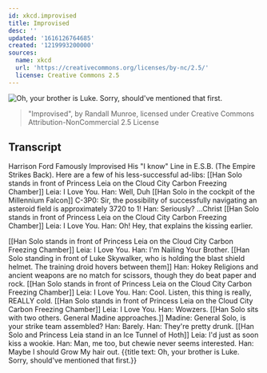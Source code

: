 ```yaml
---
id: xkcd.improvised
title: Improvised
desc: ''
updated: '1616126764685'
created: '1219993200000'
sources:
  name: xkcd
  url: 'https://creativecommons.org/licenses/by-nc/2.5/'
  license: Creative Commons 2.5
---
```

![Oh, your brother is Luke.  Sorry, should've mentioned that first.](https://imgs.xkcd.com/comics/improvised.png)
> "Improvised", by Randall Munroe, licensed under Creative Commons Attribution-NonCommercial 2.5 License

## Transcript
Harrison Ford Famously Improvised His "I know" Line in E.S.B. (The Empire Strikes Back). Here are a few of his less-successful ad-libs:
[[Han Solo stands in front of Princess Leia on the Cloud City Carbon Freezing Chamber]]
Leia: I Love You.
Han: Well, Duh
[[Han Solo in the cockpit of the Millennium Falcon]]
C-3P0: Sir, the possibility of successfully navigating an asteroid field is approximately 3720 to 1!
Han: Seriously? ...Christ
[[Han Solo stands in front of Princess Leia on the Cloud City Carbon Freezing Chamber]]
Leia: I Love You.
Han: Oh! Hey, that explains the kissing earlier.

[[Han Solo stands in front of Princess Leia on the Cloud City Carbon Freezing Chamber]]
Leia: I Love You.
Han: I'm Nailing Your Brother.
[[Han Solo standing in front of Luke Skywalker, who is holding the blast shield helmet. The training droid hovers between them]]
Han: Hokey Religions and ancient weapons are no match for scissors, though they do beat paper and rock.
[[Han Solo stands in front of Princess Leia on the Cloud City Carbon Freezing Chamber]]
Leia: I Love You.
Han: Cool. Listen, this thing is really, REALLY cold.
[[Han Solo stands in front of Princess Leia on the Cloud City Carbon Freezing Chamber]]
Leia: I Love You.
Han: Wowzers.
[[Han Solo sits with two others. General Madine approaches.]]
Madine: General Solo, is your strike team assembled?
Han: Barely.
Han: They're pretty drunk.
[[Han Solo and Princess Leia stand in an Ice Tunnel of Hoth]]
Leia: I'd just as soon kiss a wookie.
Han: Man, me too, but chewie never seems interested.
Han: Maybe I should Grow My hair out.
{{title text: Oh, your brother is Luke. Sorry, should've mentioned that first.}}
